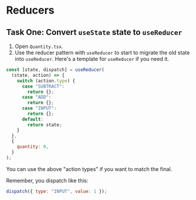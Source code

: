 # Reducers

## Task One: Convert `useState` state to `useReducer`

1. Open `Quantity.tsx`.
2. Use the reducer pattern with `useReducer` to start to migrate the old state into `useReducer`. Here's a template for `useReducer` if you need it.

```js
const [state, dispatch] = useReducer(
  (state, action) => {
    switch (action.type) {
      case "SUBTRACT":
        return {};
      case "ADD":
        return {};
      case "INPUT":
        return {};
      default:
        return state;
    }
  },
  {
    quantity: 0,
  }
);
```

You can use the above "action types" if you want to match the final.

Remember, you dispatch like this:

```js
dispatch({ type: "INPUT", value: 1 });
```
